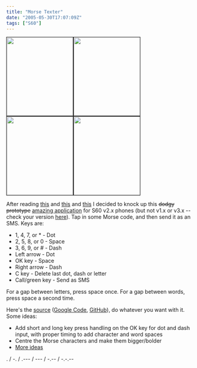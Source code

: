 ```yaml
---
title: "Morse Texter"
date: "2005-05-30T17:07:09Z"
tags: ["S60"]
---
```


<p><a href="http://morsetexter.googlecode.com/files/MorseTexter.sis"><img width="176" height="208" border="1" src="https://laivakoira.typepad.com/photos/uncategorized/4715_morsetexter002jpg.jpg" /></a><a href="http://morsetexter.googlecode.com/files/MorseTexter.sis"><img width="176" height="208" border="1" src="https://laivakoira.typepad.com/photos/uncategorized/4716_morsetexter003jpg.jpg" /></a><a href="http://morsetexter.googlecode.com/files/MorseTexter.sis"><img width="176" height="208" border="1" src="https://laivakoira.typepad.com/photos/uncategorized/4717_morsetexter004jpg.jpg" /></a><a href="http://morsetexter.googlecode.com/files/MorseTexter.sis"><img width="176" height="208" border="1" src="https://laivakoira.typepad.com/photos/uncategorized/4718_morsetexter006jpg.jpg" /></a></p>
<p>After reading <a href="http://www.russellbeattie.com/notebook/1008476.html">this</a> and <a href="http://muddybranch.thejkgroup.com/2005/05/morse_code_trum.html">this</a> and <a href="http://www.m0tzo.co.uk/2004/01/general/morse-code-software/">this</a> I decided to knock up this <del>dodgy prototype</del> <a href="http://morsetexter.googlecode.com/files/MorseTexter.sis">amazing application</a> for S60 v2.x phones (but not v1.x or v3.x -- check your version <a href="http://en.wikipedia.org/wiki/Nokia_S60_and_Symbian_OS">here</a>). Tap in some Morse code, and then send it as an SMS. Keys are:</p>
<ul>
<li>1, 4, 7, or * - Dot</li>
<li>2, 5, 8, or 0 - Space</li>
<li>3, 6, 9, or # - Dash</li>
<li>Left arrow - Dot</li>
<li>OK key - Space</li>
<li>Right arrow - Dash</li>
<li>C key - Delete last dot, dash or letter</li>
<li>Call/green key - Send as SMS</li>
</ul>
<p>For a gap between letters, press space once. For a gap between words, press space a second time.</p>
<p>Here's the <a href="http://morsetexter.googlecode.com/files/MorseTexter.zip">source</a> (<a href="http://code.google.com/p/morsetexter">Google Code</a>, <a href="https://github.com/hugovk/morsetexter">GitHub</a>), do whatever you want with it. Some ideas:</p>
<ul>
<li>Add short and long key press handling on the OK key for dot and dash input, with proper timing to add character and word spaces</li>
<li>Centre the Morse characters and make them bigger/bolder</li>
<li><a href="http://www.m0tzo.co.uk/2004/01/general/morse-code-software/">More ideas</a></li>
</ul>
<p>. / -. / .--- / --- / -.-- / -.-.--</p>

